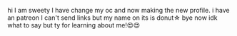 hi I am sweety I have change my oc and now making the new profile.
i have an patreon I can't send links but my name on its is donut☆
bye now idk what to say but ty for learning about me!😍😍
